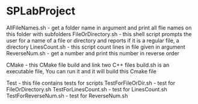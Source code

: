 # SPLabProject

AllFileNames.sh    - get a folder name in argument and print all flie names on this folder with subfolders
FileOrDirectory.sh - this shell script prompts the user for a name of a file or directory and reports if it is a regular file, a directory
LinesCount.sh      - this script count lines in file given in argument
ReverseNum.sh      - get a number and print this number in reverse order

CMake - this CMake file build and link two C++ files
        build.sh is an executable file, You can run it and it will build this Cmake file

Test - this file contains tests for scripts
TestForFileOrDir.sh  - test for FileOrDirectory.sh
TestForLinesCount.sh - test for LinesCount.sh
TestForReverseNum.sh - test for ReverseNum.sh
